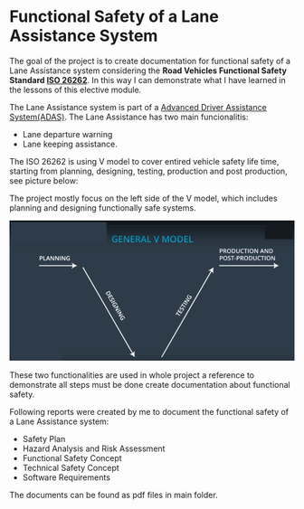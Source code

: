 # Functional Safety of a Lane Assistance System

[image1]: ./Architecture_Diagrams/V_model.png

The goal of the project is to create documentation for functional safety of a Lane Assistance system considering the **Road Vehicles Functional Safety Standard [ISO 26262](https://en.wikipedia.org/wiki/ISO_26262)**.
In this way I can demonstrate what I have learned in the lessons of this elective module.

The Lane Assistance system is part of a [Advanced Driver Assistance System(ADAS)](https://en.wikipedia.org/wiki/Advanced_driver-assistance_systems).
The Lane Assistance has two main funcionalitis:
* Lane departure warning
* Lane keeping assistance.

The ISO 26262 is using V model to cover entired vehicle safety life time, starting from planning, designing, testing, production and post production, see picture below:

The project mostly focus on the left side of the V model, which includes planning and designing functionally safe systems.

![alt text][image1]

These two functionalities are used in whole project a reference to demonstrate all steps must be done create documentation about functional safety.


Following reports were created by me to document the functional safety of a Lane Assistance system:
* Safety Plan
* Hazard Analysis and Risk Assessment
* Functional Safety Concept
* Technical Safety Concept
* Software Requirements

The documents can be found as pdf files in main folder.